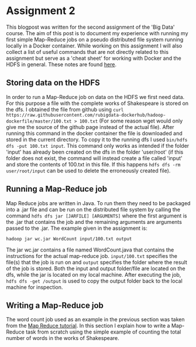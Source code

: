 # Assignment 2

This blogpost was written for the second assignment of the 'Big Data' course. The aim of this post is to document my experience with running my first simple Map-Reduce jobs on a pseudo distributed file system running locally in a Docker container. While working on this assignment I will also collect a list of useful commands that are not directly related to this assignment but serve as a 'cheat sheet' for working with Docker and the HDFS in general. These notes are found [here](setupInstructions.md).

## Storing data on the HDFS

In order to run a Map-Reduce job on data on the HDFS we first need data. For this purpose a file with the complete works of Shakespeare is stored on the dfs. I obtained the file from github using `curl https://raw.githubusercontent.com/rubigdata-dockerhub/hadoop-dockerfile/master/100.txt > 100.txt` (For some reason wget would only give me the source of the github page instead of the actual file). After running this command in the docker container the file is downloaded and stored in the current directory. To copy it to the running dfs I used `bin/hdfs dfs -put 100.txt input`. This command only works as intended if the folder 'input' has already been created on the dfs in the folder 'user/root' (if this folder does not exist, the command will instead create a file called 'input' and store the contents of 100.txt in this file. If this happens `hdfs dfs -rm user/root/input` can be used to delete the erroneously created file).

## Running a Map-Reduce job

Map Reduce jobs are written in Java. To run them they need to be packaged into a .jar file and can be run on the distributed file system by calling the command `hdfs dfs jar [JARFILE] [ARGUMENTS]` where the first argument is the .jar that contains the job and the remaining arguments are arguments passed to the .jar. The example given in the assignment is:

``` hadoop jar wc.jar WordCount input/100.txt output ```

The jar wc.jar contains a file named WordCount.java that contains the instructions for the actual map-reduce job. `input/100.txt` specifies the file(s) that the job is run on and `output` specifies the folder where the result of the job is stored. Both the input and output folder/file are located on the dfs, while the jar is located on my local machine.
After executing the job, `hdfs dfs -get /output` is used to copy the output folder back to the local machine for inspection.

## Writing a Map-Reduce job

The word count job used as an example in the previous section was taken from the [Map Reduce tutorial](https://hadoop.apache.org/docs/r2.9.2/hadoop-mapreduce-client/hadoop-mapreduce-client-core/MapReduceTutorial.html#Example:_WordCount_v1.0). In this section I explain how to write a Map-Reduce task from scratch using the simple example of counting the total number of words in the works of Shakespeare. 


